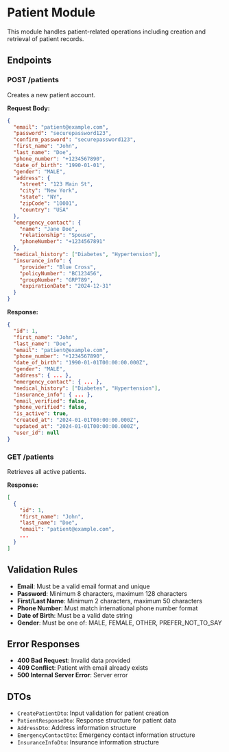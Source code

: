 # Patient Module

This module handles patient-related operations including creation and retrieval of patient records.

## Endpoints

### POST /patients
Creates a new patient account.

**Request Body:**
```json
{
  "email": "patient@example.com",
  "password": "securepassword123",
  "confirm_password": "securepassword123",
  "first_name": "John",
  "last_name": "Doe",
  "phone_number": "+1234567890",
  "date_of_birth": "1990-01-01",
  "gender": "MALE",
  "address": {
    "street": "123 Main St",
    "city": "New York",
    "state": "NY",
    "zipCode": "10001",
    "country": "USA"
  },
  "emergency_contact": {
    "name": "Jane Doe",
    "relationship": "Spouse",
    "phoneNumber": "+1234567891"
  },
  "medical_history": ["Diabetes", "Hypertension"],
  "insurance_info": {
    "provider": "Blue Cross",
    "policyNumber": "BC123456",
    "groupNumber": "GRP789",
    "expirationDate": "2024-12-31"
  }
}
```

**Response:**
```json
{
  "id": 1,
  "first_name": "John",
  "last_name": "Doe",
  "email": "patient@example.com",
  "phone_number": "+1234567890",
  "date_of_birth": "1990-01-01T00:00:00.000Z",
  "gender": "MALE",
  "address": { ... },
  "emergency_contact": { ... },
  "medical_history": ["Diabetes", "Hypertension"],
  "insurance_info": { ... },
  "email_verified": false,
  "phone_verified": false,
  "is_active": true,
  "created_at": "2024-01-01T00:00:00.000Z",
  "updated_at": "2024-01-01T00:00:00.000Z",
  "user_id": null
}
```

### GET /patients
Retrieves all active patients.

**Response:**
```json
[
  {
    "id": 1,
    "first_name": "John",
    "last_name": "Doe",
    "email": "patient@example.com",
    ...
  }
]
```

## Validation Rules

- **Email**: Must be a valid email format and unique
- **Password**: Minimum 8 characters, maximum 128 characters
- **First/Last Name**: Minimum 2 characters, maximum 50 characters
- **Phone Number**: Must match international phone number format
- **Date of Birth**: Must be a valid date string
- **Gender**: Must be one of: MALE, FEMALE, OTHER, PREFER_NOT_TO_SAY

## Error Responses

- **400 Bad Request**: Invalid data provided
- **409 Conflict**: Patient with email already exists
- **500 Internal Server Error**: Server error

## DTOs

- `CreatePatientDto`: Input validation for patient creation
- `PatientResponseDto`: Response structure for patient data
- `AddressDto`: Address information structure
- `EmergencyContactDto`: Emergency contact information structure
- `InsuranceInfoDto`: Insurance information structure 